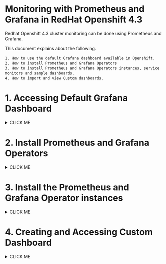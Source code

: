 # Monitoring with Prometheus and Grafana in RedHat Openshift 4.3

Redhat Openshift 4.3 cluster monitoring can be done using Prometheus and Grafana.

This document explains about the following.

```
1. How to use the default Grafana dashboard available in Openshift.
2. How to install Prometheus and Grafana Operators
3. How to install Prometheus and Grafana Operators instances, service monitors and sample dashboards.
4. How to import and view Custom dashboards. 
```


# 1. Accessing Default Grafana Dashboard

<details><summary>CLICK ME</summary>

By default Prometheus and Grafana operators are pre-installed and populated with default dashboards.

Note: The default dashboards are readonly and can't be modified.

## Accessing Grafana Dashboard

The default monitoring dashboards available in the Openshift can be accessed as below.

#### 1. Open Grafana Dashboard

Choose the `Monitoring > Dashboards` menu.

<img src="images/01-System-Grafana-1.png" width="256" title="Issue" bordercolor=green>

#### 2. Open Home Dashboard page

Choose the `Manage` menu.

<img src="images/01-System-Grafana-2-manage.png" width="656" title="Issue" bordercolor=green>

#### 3. Choose the Dashboard

Choose any one of the available dashboards.

<img src="images/01-System-Grafana-3-list.png" width="656" title="Issue" bordercolor=green>

#### 4. Graphs

See the different graphs available.

<img src="images/01-System-Grafana-4-Graph1.png" width="656" title="Issue" bordercolor=green>

<img src="images/01-System-Grafana-5-Graph2.png" width="656" title="Issue" bordercolor=green>

<img src="images/01-System-Grafana-6-Graph3.png" width="656" title="Issue" bordercolor=green>

</details>


# 2. Install Prometheus and Grafana Operators

<details><summary>CLICK ME</summary>

As the default dashboards can't be modified, to make custom dashboards, it is required to install Prometheus and Grafana Operators in another namespace. 

The steps are as given below

## Install Prometheus Operators

1. Run the below command to create a namespace

```
oc new-project dev-gan-ns
```

2. Click on the menu `Operators > Operator Hub` menu.

3. Enter `Prom` in the text box.

4. Click on `Prometheus Operator` 

<img src="images/02-install-prometheus-operator-1.png" width="656" title="Issue" bordercolor=green>

5. Click on `Install` 

<img src="images/02-install-prometheus-operator-2.png" width="656" title="Issue" bordercolor=green>

6. Make sure that the namespace is correct and click on  `Subscribe` 

<img src="images/02-install-prometheus-operator-3.png" width="656" title="Issue" bordercolor=green>

7. Operator installed successfully.

<img src="images/02-install-prometheus-operator-4.png" width="656" title="Issue" bordercolor=green>


## Install Grafana Operators

1. Click on the menu `Operators > Operator Hub` menu.

2. Enter `Gra` in the text box.

3. Click on `Grafana Operator` 

<img src="images/03-install-grafana-operator-1.png" width="656" title="Issue" bordercolor=green>

4. Click on `Install` 

<img src="images/03-install-grafana-operator-2.png" width="656" title="Issue" bordercolor=green>

5. Make sure that the namespace is correct and click on  `Subscribe` 

<img src="images/03-install-grafana-operator-3.png" width="656" title="Issue" bordercolor=green>

6. Operator installed successfully.

<img src="images/03-install-grafana-operator-4.png" width="656" title="Issue" bordercolor=green>
</details>


# 3. Install the Prometheus and Grafana Operator instances

<details><summary>CLICK ME</summary>

After installing Prometheus and Grafana Operator it is required to install Operator instances as given below.

1. Download this repo from GIT

2. Goto the folder `prometheus-grafana-openshift-430/scripts/install` in command line.

3. Run the below command.

```
sh 01-install.sh
```

The scripts will install and create the below things

```
    1. Sample applications

    2. Prometheus Instance
    3. Prometheus Service Monitor
    4. Prometheus Route

    5. Grafana Operator instances
    6. Grafana Datasource
    7. Grafana Sample Dashboard
    8. Grafana Route
```

4. Verify the routes are created for Prometheus and Grafana dashboards.

<img src="images/04-operator-routes.png" width="656" title="Issue" bordercolor=green>



</details>


# 4. Creating and Accessing Custom Dashboard

<details><summary>CLICK ME</summary>

Using the created Prometheus and Grafana operator instances, new dashboards can be created and accessed.

## 1. Accessing Prometheus Dashboard

Prometheus will comes with a very simple dashboard.

1. Goto the Route screen in the web console .

<img src="images/04-operator-routes.png" width="656" title="Issue" bordercolor=green>

2. Click on the Prometheus route link. 

It will take you to Prometheus web console.

3. Choose the any of the query param that you are interested and click on `execute`.

<img src="images/06-Custom-Prometheus-1.png" width="656" title="Issue" bordercolor=green>

4. You can see the output like this.

<img src="images/06-Custom-Prometheus-2.png" width="656" title="Issue" bordercolor=green>

5. Prometheus Targets.

The targets in which prometheus is scraping the data can be seen here. 

<img src="images/08-Prometheus-Targets-1.png" width="656" title="Issue" bordercolor=green>
<img src="images/08-Prometheus-Targets-2.png" width="656" title="Issue" bordercolor=green>


## 2. Accessing Grafana Dashboard

1. Goto the `Routes` screen in the web console .

<img src="images/04-operator-routes.png" width="656" title="Issue" bordercolor=green>

2. Click on the Grafana route link. 

It takes to Grafana web console.

### Sample Dashboard

1. Choose the `manage` menu.

<img src="images/05-Custom-Grafana-1-home.png" width="656" title="Issue" bordercolor=green>

2. It will show the dashboard home page.

The installed `Sample Dashboard` should be displayed there.

<img src="images/05-Custom-Grafana-2-home.png" width="656" title="Issue" bordercolor=green>

3. Click on the `Sample Dashboard` to see the sample dashboard that was created as part of the installation.

<img src="images/05-Custom-Grafana-3-home.png" width="656" title="Issue" bordercolor=green>

### Datasource

1. Choose the `Configuration > Datasource` menu to open the Datasource home page.

It will show the dashboard configuration page.

<img src="images/05-Custom-Grafana-3-datasource.png" width="256" title="Issue" bordercolor=green>

2. It will show the dashboard configuration page. Click the datasource.

<img src="images/05-Custom-Grafana-4-datasource.png" width="656" title="Issue" bordercolor=green>

3. It shows the datasurce details page.

You can modify datasource parameters for prometheus.

You can click on `Save & Test`, to check whether this grafana is able to connect to Prometheus (a datasource).

<img src="images/05-Custom-Grafana-5-datasource-test.png" width="656" title="Issue" bordercolor=green>

## Importing pre-created Grafana Dashboard

The pre-created Grafana dashboard can be imported to the grafana to install ready made dashboard.

Some of the pre-created dashboards are available in the below links.

```
Spring Boot 2.1 Statistics
https://grafana.com/grafana/dashboards/10280

K8s Cluster Summary
https://grafana.com/grafana/dashboards/8685

Openshift/K8 Cluster Overview
https://grafana.com/grafana/dashboards/3870

K8 Cluster Detail Dashboard
https://grafana.com/grafana/dashboards/10856
```

1. Click on `Create > Import` menu

<img src="images/07-Grafana-Import-1.png" width="256" title="Issue" bordercolor=green>

2. Enter the pre-created dashboard id `10280` in the text box.

```
Spring Boot 2.1 Statistics
https://grafana.com/grafana/dashboards/10280
```

<img src="images/07-Grafana-Import-2.png" width="656" title="Issue" bordercolor=green>

3. Choose the datasource of the dashboard as Prometheus in the list box. Then click on the import.

<img src="images/07-Grafana-Import-3.png" width="656" title="Issue" bordercolor=green>

4. The imported dashboard would be like this.

<img src="images/07-Grafana-Import-4-graph.png" width="656" title="Issue" bordercolor=green>

<img src="images/07-Grafana-Import-5-graph.png" width="656" title="Issue" bordercolor=green>

</details>

